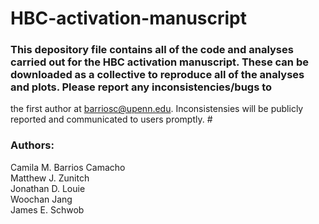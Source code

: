 # HBC-activation-manuscript

### This depository file contains all of the code and analyses carried out for the HBC activation manuscript. These can be downloaded as a collective to reproduce all of the analyses and plots. Please report any inconsistencies/bugs to
the first author at barriosc@upenn.edu. Inconsistensies will be publicly reported and communicated to users promptly. #



### Authors:

Camila M. Barrios Camacho <br>
Matthew J. Zunitch<br>
Jonathan D. Louie<br>
Woochan Jang<br>
James E. Schwob
